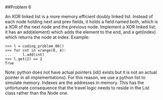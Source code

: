 ##Problem 6

An XOR linked list is a more memory efficient doubly linked list.
Instead of each node holding next and prev fields, it holds a field named both, which is a XOR of the next node
and the previous node. Implement a XOR linked list; it has an add(element) which adds the element to the end,
and a get(index) which returns the node at index.
Example:

    >>> l = coding_problem_06()
    >>> for cnt in xrange(0, 4):
    ...     l.add(cnt)
    >>> l.get(2) == 2
    True

Note: python does not have actual pointers (id() exists but it is not an actual pointer in all implementations).
For this reason, we use a python list to simulate memory. Indexes are the addresses in memory. This has the
unfortunate consequence that the travel logic needs to reside in the List class rather than the Node one.